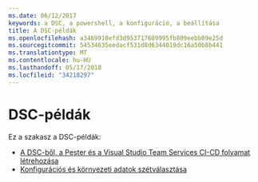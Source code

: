 ```yaml
---
ms.date: 06/12/2017
keywords: a DSC, a powershell, a konfiguráció, a beállítása
title: A DSC-példák
ms.openlocfilehash: a3469910efd3d953717609995fb809eebb09e25d
ms.sourcegitcommit: 54534635eedacf531d8d6344019dc16a50b8b441
ms.translationtype: MT
ms.contentlocale: hu-HU
ms.lasthandoff: 05/17/2018
ms.locfileid: "34218297"
---
```

# <a name="dsc-examples"></a>DSC-példák

Ez a szakasz a DSC-példák:

- [A DSC-ből, a Pester és a Visual Studio Team Services CI-CD folyamat létrehozása](dscCiCd.md)
- [Konfigurációs és környezeti adatok szétválasztása](separatingEnvData.md)